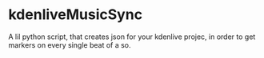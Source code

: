 # kdenliveMusicSync
A lil python script, that creates json for your kdenlive projec, in order to get markers on every single beat of a so.
